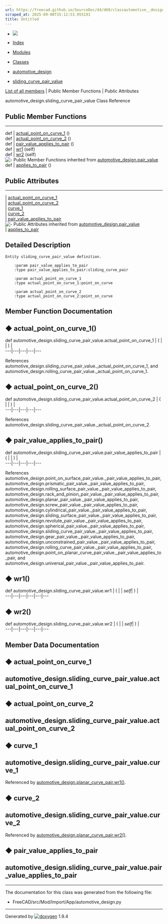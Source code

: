 ```yaml
---
url: https://freecad.github.io/SourceDoc/d4/d69/classautomotive__design_1_1sliding__curve__pair__value.html
scraped_at: 2025-09-08T15:12:53.955191
title: Untitled
---
```


  * [ ![](https://www.freecad.org/svg/logo-freecad.svg) ](https://freecadweb.org "FreeCAD")
  * [Index](../../index.html "Index")
  * [Modules](../../modules.html "Modules list")
  * [Classes](../../annotated.html "Annotated list")

  * [automotive_design](../../d4/ddf/namespaceautomotive__design.html)
  * [sliding_curve_pair_value](../../d4/d69/classautomotive__design_1_1sliding__curve__pair__value.html)

[List of all members](../../d2/d4c/classautomotive__design_1_1sliding__curve__pair__value-members.html) | Public Member Functions | Public Attributes

automotive_design.sliding_curve_pair_value Class Reference

##  Public Member Functions  
  
---  
def | [actual_point_on_curve_1](../../d4/d69/classautomotive__design_1_1sliding__curve__pair__value.html#a2b3084961866e4a2c2be4b25a4f42c7a) ()  
def | [actual_point_on_curve_2](../../d4/d69/classautomotive__design_1_1sliding__curve__pair__value.html#ab19ddb3814635dc4d329bc47d92ec836) ()  
def | [pair_value_applies_to_pair](../../d4/d69/classautomotive__design_1_1sliding__curve__pair__value.html#a1df27061387971d7fd05ff7cb1780b72) ()  
def | [wr1](../../d4/d69/classautomotive__design_1_1sliding__curve__pair__value.html#a147010d5a5a7f48e83c87784831570e0) (self)  
def | [wr2](../../d4/d69/classautomotive__design_1_1sliding__curve__pair__value.html#adfd62e54da54ddd816cf4deb7f7d6f6e) (self)  
![-](../../closed.png) Public Member Functions inherited from
[automotive_design.pair_value](../../db/de8/classautomotive__design_1_1pair__value.html)  
def | [applies_to_pair](../../db/de8/classautomotive__design_1_1pair__value.html#ac72d51f14b9a115645f17d03853905b0) ()  
  
##  Public Attributes  
  
---  
|
[actual_point_on_curve_1](../../d4/d69/classautomotive__design_1_1sliding__curve__pair__value.html#ae6d6dd830a8af4212d2da2f8c2eb3c92)  
|
[actual_point_on_curve_2](../../d4/d69/classautomotive__design_1_1sliding__curve__pair__value.html#a86ff9fb73de6a368549e5dffabdfef02)  
|
[curve_1](../../d4/d69/classautomotive__design_1_1sliding__curve__pair__value.html#a606ab883d6d515c302c9f23e2b8e0994)  
|
[curve_2](../../d4/d69/classautomotive__design_1_1sliding__curve__pair__value.html#a193f7961ae236b90a20f232684e8a01c)  
|
[pair_value_applies_to_pair](../../d4/d69/classautomotive__design_1_1sliding__curve__pair__value.html#ae606f58e41fd55ce6e040cf9509676e7)  
![-](../../closed.png) Public Attributes inherited from
[automotive_design.pair_value](../../db/de8/classautomotive__design_1_1pair__value.html)  
|
[applies_to_pair](../../db/de8/classautomotive__design_1_1pair__value.html#a106ebf8650036d6170ceb14ab03178be)  
  
## Detailed Description

    
    
    Entity sliding_curve_pair_value definition.
    
        :param pair_value_applies_to_pair
        :type pair_value_applies_to_pair:sliding_curve_pair
    
        :param actual_point_on_curve_1
        :type actual_point_on_curve_1:point_on_curve
    
        :param actual_point_on_curve_2
        :type actual_point_on_curve_2:point_on_curve

## Member Function Documentation

## ◆ actual_point_on_curve_1()

def automotive_design.sliding_curve_pair_value.actual_point_on_curve_1  | ( | | ) |   
---|---|---|---|---  
  
References
automotive_design.sliding_curve_pair_value._actual_point_on_curve_1, and
automotive_design.rolling_curve_pair_value._actual_point_on_curve_1.

## ◆ actual_point_on_curve_2()

def automotive_design.sliding_curve_pair_value.actual_point_on_curve_2  | ( | | ) |   
---|---|---|---|---  
  
References
automotive_design.sliding_curve_pair_value._actual_point_on_curve_2.

## ◆ pair_value_applies_to_pair()

def automotive_design.sliding_curve_pair_value.pair_value_applies_to_pair  | ( | | ) |   
---|---|---|---|---  
  
References
automotive_design.point_on_surface_pair_value._pair_value_applies_to_pair,
automotive_design.prismatic_pair_value._pair_value_applies_to_pair,
automotive_design.rolling_surface_pair_value._pair_value_applies_to_pair,
automotive_design.rack_and_pinion_pair_value._pair_value_applies_to_pair,
automotive_design.planar_pair_value._pair_value_applies_to_pair,
automotive_design.screw_pair_value._pair_value_applies_to_pair,
automotive_design.cylindrical_pair_value._pair_value_applies_to_pair,
automotive_design.sliding_surface_pair_value._pair_value_applies_to_pair,
automotive_design.revolute_pair_value._pair_value_applies_to_pair,
automotive_design.spherical_pair_value._pair_value_applies_to_pair,
automotive_design.sliding_curve_pair_value._pair_value_applies_to_pair,
automotive_design.gear_pair_value._pair_value_applies_to_pair,
automotive_design.unconstrained_pair_value._pair_value_applies_to_pair,
automotive_design.rolling_curve_pair_value._pair_value_applies_to_pair,
automotive_design.point_on_planar_curve_pair_value._pair_value_applies_to_pair,
and automotive_design.universal_pair_value._pair_value_applies_to_pair.

## ◆ wr1()

def automotive_design.sliding_curve_pair_value.wr1  | ( |  | _self_| ) |   
---|---|---|---|---|---  
  
## ◆ wr2()

def automotive_design.sliding_curve_pair_value.wr2  | ( |  | _self_| ) |   
---|---|---|---|---|---  
  
## Member Data Documentation

## ◆ actual_point_on_curve_1

automotive_design.sliding_curve_pair_value.actual_point_on_curve_1  
---  
  
## ◆ actual_point_on_curve_2

automotive_design.sliding_curve_pair_value.actual_point_on_curve_2  
---  
  
## ◆ curve_1

automotive_design.sliding_curve_pair_value.curve_1  
---  
  
Referenced by
[automotive_design.planar_curve_pair.wr1()](../../d6/d44/classautomotive__design_1_1planar__curve__pair.html#a30b475400022bf9cd71a7a9f6e4ff452).

## ◆ curve_2

automotive_design.sliding_curve_pair_value.curve_2  
---  
  
Referenced by
[automotive_design.planar_curve_pair.wr2()](../../d6/d44/classautomotive__design_1_1planar__curve__pair.html#afbefb73b873a6a7cd9ec72d3811a84f0).

## ◆ pair_value_applies_to_pair

automotive_design.sliding_curve_pair_value.pair_value_applies_to_pair  
---  
  
* * *

The documentation for this class was generated from the following file:

  * FreeCAD/src/Mod/Import/App/automotive_design.py

* * *

Generated by
[![doxygen](../../doxygen.svg)](https://www.doxygen.org/index.html) 1.9.4

